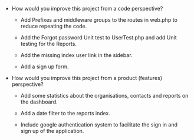 - How would you improve this project from a code perspective?

    - Add Prefixes and middleware groups to the routes in web.php to reduce repeating the code.

    - Add the Forgot password Unit test to UserTest.php and add Unit testing for the Reports.

    - Add the missing index user link in the sidebar.

    - Add a sign up form.

- How would you improve this project from a product (features) perspective?

    - Add some statistics about the organisations, contacts and reports on the dashboard.

    - Add a date filter to the reports index.

    - Include google authentication system to facilitate the sign in and sign up of the application.

